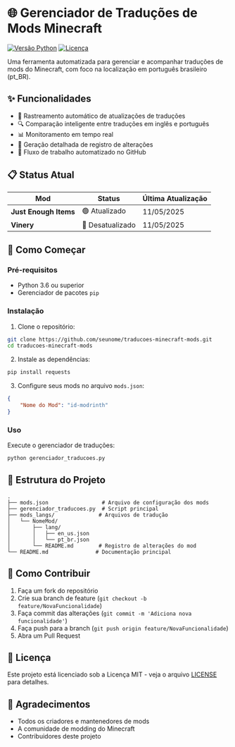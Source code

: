# 🌐 Gerenciador de Traduções de Mods Minecraft

[![Versão Python](https://img.shields.io/badge/python-3.6%2B-blue)](https://www.python.org/downloads/)
[![Licença](https://img.shields.io/badge/licença-MIT-green)](LICENSE)

Uma ferramenta automatizada para gerenciar e acompanhar traduções de mods do Minecraft, com foco na localização em português brasileiro (pt_BR).

## ✨ Funcionalidades

- 🔄 Rastreamento automático de atualizações de traduções
- 🔍 Comparação inteligente entre traduções em inglês e português
- 📊 Monitoramento em tempo real
- 📝 Geração detalhada de registro de alterações
- 🤖 Fluxo de trabalho automatizado no GitHub

## 📋 Status Atual

| Mod | Status | Última Atualização |
|-----|--------|-------------|
| **Just Enough Items** | 🟢 Atualizado | 11/05/2025 |
| **Vinery** | 🔴 Desatualizado | 11/05/2025 |

## 🚀 Como Começar

### Pré-requisitos

- Python 3.6 ou superior
- Gerenciador de pacotes `pip`

### Instalação

1. Clone o repositório:
```bash
git clone https://github.com/seunome/traducoes-minecraft-mods.git
cd traducoes-minecraft-mods
```

2. Instale as dependências:
```bash
pip install requests
```

3. Configure seus mods no arquivo `mods.json`:
```json
{
    "Nome do Mod": "id-modrinth"
}
```

### Uso

Execute o gerenciador de traduções:
```bash
python gerenciador_traducoes.py
```

## 📁 Estrutura do Projeto

```
.
├── mods.json                 # Arquivo de configuração dos mods
├── gerenciador_traducoes.py  # Script principal
├── mods_langs/              # Arquivos de tradução
│   └── NomeMod/
│       ├── lang/
│       │   ├── en_us.json
│       │   └── pt_br.json
│       └── README.md        # Registro de alterações do mod
└── README.md               # Documentação principal
```

## 🤝 Como Contribuir

1. Faça um fork do repositório
2. Crie sua branch de feature (`git checkout -b feature/NovaFuncionalidade`)
3. Faça commit das alterações (`git commit -m 'Adiciona nova funcionalidade'`)
4. Faça push para a branch (`git push origin feature/NovaFuncionalidade`)
5. Abra um Pull Request

## 📄 Licença

Este projeto está licenciado sob a Licença MIT - veja o arquivo [LICENSE](LICENSE) para detalhes.

## 🙏 Agradecimentos

- Todos os criadores e mantenedores de mods
- A comunidade de modding do Minecraft
- Contribuidores deste projeto
